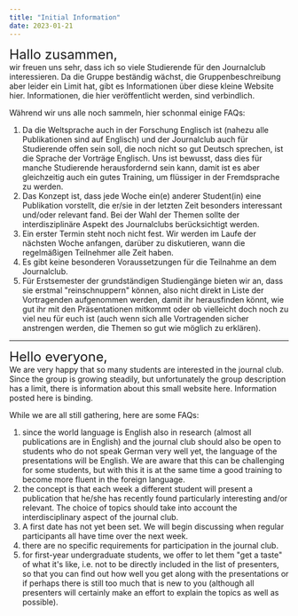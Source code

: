 ```yaml
---
title: "Initial Information"
date: 2023-01-21
---
```

<font size = "5">Hallo zusammen,</font><br>
wir freuen uns sehr, dass ich so viele Studierende für den Journalclub interessieren. Da die Gruppe beständig wächst, die Gruppenbeschreibung aber leider ein Limit hat, gibt es Informationen über diese kleine Website hier. Informationen, die hier veröffentlicht werden, sind verbindlich.

Während wir uns alle noch sammeln, hier schonmal einige FAQs:

1. Da die Weltsprache auch in der Forschung Englisch ist (nahezu alle Publikationen sind auf Englisch) und der Journalclub auch für Studierende offen sein soll, die noch nicht so gut Deutsch sprechen, ist die Sprache der Vorträge Englisch. Uns ist bewusst, dass dies für manche Studierende herausfordernd sein kann, damit ist es aber gleichzeitig auch ein gutes Training, um flüssiger in der Fremdsprache zu werden.
2. Das Konzept ist, dass jede Woche ein(e) anderer Student(in) eine Publikation vorstellt, die er/sie in der letzten Zeit besonders interessant und/oder relevant fand. Bei der Wahl der Themen sollte der interdisziplinäre Aspekt des Journalclubs berücksichtigt werden.
3. Ein erster Termin steht noch nicht fest. Wir werden im Laufe der nächsten Woche anfangen, darüber zu diskutieren, wann die regelmäßigen Teilnehmer alle Zeit haben.
4. Es gibt keine besonderen Voraussetzungen für die Teilnahme an dem Journalclub.
5. Für Erstsemester der grundständigen Studiengänge bieten wir an, dass sie erstmal "reinschnuppern" können, also nicht direkt in Liste der Vortragenden aufgenommen werden, damit ihr herausfinden könnt, wie gut ihr mit den Präsentationen mitkommt oder ob vielleicht doch noch zu viel neu für euch ist (auch wenn sich alle Vortragenden sicher anstrengen werden, die Themen so gut wie möglich zu erklären).

---

<font size = "5">Hello everyone,</font><br>
We are very happy that so many students are interested in the journal club. Since the group is growing steadily, but unfortunately the group description has a limit, there is information about this small website here. Information posted here is binding.

While we are all still gathering, here are some FAQs:

1. since the world language is English also in research (almost all publications are in English) and the journal club should also be open to students who do not speak German very well yet, the language of the presentations will be English. We are aware that this can be challenging for some students, but with this it is at the same time a good training to become more fluent in the foreign language.
2. the concept is that each week a different student will present a publication that he/she has recently found particularly interesting and/or relevant. The choice of topics should take into account the interdisciplinary aspect of the journal club.
3. A first date has not yet been set. We will begin discussing when regular participants all have time over the next week.
4. there are no specific requirements for participation in the journal club.
5. for first-year undergraduate students, we offer to let them "get a taste" of what it's like, i.e. not to be directly included in the list of presenters, so that you can find out how well you get along with the presentations or if perhaps there is still too much that is new to you (although all presenters will certainly make an effort to explain the topics as well as possible).
